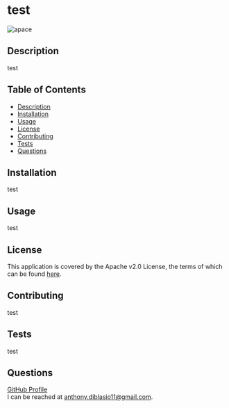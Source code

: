 # test
![apace](https://img.shields.io/badge/license-Apache%20License%202.0-blue)
## Description
test
## Table of Contents
* [Description](#description)
* [Installation](#installation)
* [Usage](#usage)
* [License](#license)
* [Contributing](#contributing)
* [Tests](#tests)
* [Questions](#questions)
## Installation
test
## Usage
test
## License

This application is covered by the Apache v2.0 License, the terms of which can be found [here](https://www.apache.org/licenses/LICENSE-2.0.txt).
    
## Contributing
test
## Tests
test
## Questions
[GitHub Profile](https://github.com/anthonydiblasio/)  
I can be reached at anthony.diblasio11@gmail.com.

